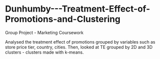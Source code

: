 # Dunhumby---Treatment-Effect-of-Promotions-and-Clustering

Group Project - Marketing Coursework

Analysed the treatment effect of promotions grouped by variables such as store price tier, country, cities. Then, looked at TE grouped by 2D and 3D clusters - clusters made with k-means.
